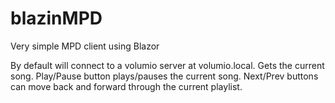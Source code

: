 # blazinMPD
Very simple MPD client using Blazor

By default will connect to a volumio server at volumio.local.
Gets the current song.
Play/Pause button plays/pauses the current song.
Next/Prev buttons can move back and forward through the current playlist.
